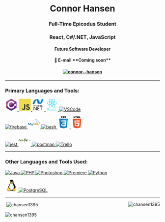 <h1 align="center">Connor Hansen</h1>
<h3 align="center">Full-Time Epicodus Student</h3>
<h3 align="center">React, C#/.NET, JavaScript</h3>
<h4 align="center">Future Software Developer</h4>
<h4 align="center">📧 E-mail **Coming soon**</h4>

<h4 align="center"><a 
    href="https://linkedin.com/in/connor--hansen" target="blank">
    <img align="center"
    src="https://raw.githubusercontent.com/rahuldkjain/github-profile-readme-generator/master/src/images/icons/Social/linked-in-alt.svg"
    alt="connor--hansen" height="30" width="40" /></a>
</h4>

<hr>

<h3 align="left">Primary Languages and Tools:</h3>
<p align="left">

  <a 
    href="https://www.w3schools.com/cs/" target="_blank"> <img
    src="https://raw.githubusercontent.com/devicons/devicon/master/icons/csharp/csharp-original.svg" alt="csharp"
    width="40" height="40" /> 
  </a> <a 
    href="https://developer.mozilla.org/en-US/docs/Web/JavaScript"
    target="_blank"> <img
    src="https://raw.githubusercontent.com/devicons/devicon/master/icons/javascript/javascript-original.svg"
    alt="javascript" width="40" height="40" /> 
  </a> <a 
    href="https://dotnet.microsoft.com/" target="_blank"> <img
    src="https://raw.githubusercontent.com/devicons/devicon/master/icons/dot-net/dot-net-original-wordmark.svg"
    alt="dotnet" width="40" height="40" /> 
  </a> <a href="https://reactjs.org/" target="_blank"> <img
    src="https://raw.githubusercontent.com/devicons/devicon/master/icons/react/react-original-wordmark.svg"
    alt="react" width="40" height="40" /> 
  </a> <a 
    href="https://code.visualstudio.com/" target="_blank"> <img src="https://cdn.jsdelivr.net/gh/devicons/devicon/icons/vscode/vscode-original.svg"
    alt="VSCode" width="40" height="40" /> 
  </a> 

  <a 
    href="https://firebase.google.com/" target="_blank"> <img
    src="https://www.vectorlogo.zone/logos/firebase/firebase-icon.svg" alt="firebase" width="40" height="40" /> 
  </a> <a 
    href="https://www.mysql.com/" target="_blank"> <img
    src="https://raw.githubusercontent.com/devicons/devicon/master/icons/mysql/mysql-original-wordmark.svg"
    alt="mysql" width="40" height="40" /> 
  </a> <a 
    href="https://www.gnu.org/software/bash/" target="_blank"> <img
    src="https://www.vectorlogo.zone/logos/gnu_bash/gnu_bash-icon.svg" alt="bash" width="40" height="40" /> 
  </a> <a 
    href="https://www.w3schools.com/css/" target="_blank"> <img
    src="https://raw.githubusercontent.com/devicons/devicon/master/icons/css3/css3-original-wordmark.svg" alt="css3"
    width="40" height="40" /> 
  </a> <a
    href="https://www.w3.org/html/" target="_blank"> <img
    src="https://raw.githubusercontent.com/devicons/devicon/master/icons/html5/html5-original-wordmark.svg"
    alt="html5" width="40" height="40" /> 
  </a>
        
  <a
    href="https://jestjs.io" target="_blank"> <img
    src="https://www.vectorlogo.zone/logos/jestjsio/jestjsio-icon.svg" alt="jest" width="40" height="40" /> 
  </a> <a 
    href="https://nodejs.org" target="_blank"> <img
    src="https://raw.githubusercontent.com/devicons/devicon/master/icons/nodejs/nodejs-original-wordmark.svg"
    alt="nodejs" width="40" height="40" /> 
  </a> <a 
    href="https://postman.com" target="_blank"> <img
    src="https://www.vectorlogo.zone/logos/getpostman/getpostman-icon.svg" alt="postman" width="40" height="40" />
  </a> <a 
    href="https://trello.com/" target="_blank"> <img 
    src="https://cdn.jsdelivr.net/gh/devicons/devicon/icons/trello/trello-plain.svg" alt="Trello" width="40" height="40"/> 
  </a> 

</p>

<hr>

<h3 align="left">Other Languages and Tools Used:</h3>
<p align="left">

<a 
  href="https://www.java.com/en/download/help/whatis_java.html" target="_blank"> <img 
  src="https://cdn.jsdelivr.net/gh/devicons/devicon/icons/java/java-original-wordmark.svg" alt="Java" width="40" height="40" /> 
</a> <a 
  href="https://www.php.net/" target="_blank"> <img src="https://cdn.jsdelivr.net/gh/devicons/devicon/icons/php/php-plain.svg" alt="PHP" width="40" height="40" /> 
</a> <a 
  href="https://www.adobe.com/products/photoshop.html" target="_blank"> <img src="https://cdn.jsdelivr.net/gh/devicons/devicon/icons/photoshop/photoshop-line.svg"     alt="Photoshop" width="40" height="40" /> 
</a> <a 
  href="https://www.adobe.com/products/premiere.html" target="_blank"> <img 
  src="https://cdn.jsdelivr.net/gh/devicons/devicon/icons/premierepro/premierepro-original.svg" alt="Premiere" width="40" height="40" /> 
</a> <a 
  href="https://www.python.org/" target="_blank"> <img 
  src="https://cdn.jsdelivr.net/gh/devicons/devicon/icons/python/python-original.svg" alt="Python" width="40" height="40" /> 
</a> 

<a
  href="https://www.linux.org/" target="_blank"> <img
  src="https://raw.githubusercontent.com/devicons/devicon/master/icons/linux/linux-original.svg" alt="linux"
  width="40" height="40" /> 
</a> <a 
  href="https://www.postgresql.org/" target="_blank"> <img 
  src="https://cdn.jsdelivr.net/gh/devicons/devicon/icons/postgresql/postgresql-original-wordmark.svg" alt="PostgreSQL" width="40" height="40" /> 
</a> 

</p>

<hr>

<p><img align="right"
    src="https://github-readme-stats.vercel.app/api/top-langs?username=chansen1395&show_icons=true&theme=noctis_minimus&locale=en&layout=compact"
    alt="chansen1395" /></p>

<p>&nbsp;<img align="center"
    src="https://github-readme-stats.vercel.app/api?username=chansen1395&show_icons=true&hide=stars&theme=noctis_minimus&locale=en"
    alt="chansen1395" /></p>

<p><img align="center" src="https://github-readme-streak-stats.herokuapp.com/?user=chansen1395&theme=noctis_minimus"
    alt="chansen1395" /></p>
